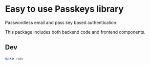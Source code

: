 # Easy to use Passkeys library

Passwordless email and pass key based authentication.

This package includes both backend code and frontend components.

## Dev

```sh
make run
```

